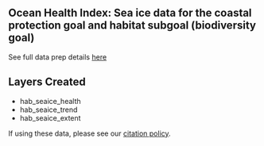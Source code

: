 ## Ocean Health Index: Sea ice data for the coastal protection goal and habitat subgoal (biodiversity goal)

See full data prep details [here](https://ohi-science.org/ohiprep_v2020/globalprep/hab_seaice/v2020/hab_seaice_dataprep.html)


## Layers Created
* hab_seaice_health
* hab_seaice_trend
* hab_seaice_extent


If using these data, please see our [citation policy](http://ohi-science.org/citation-policy/).